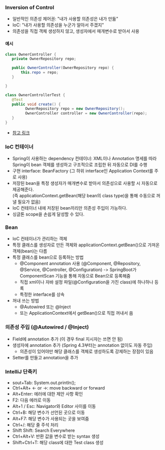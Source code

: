 ### Inversion of Control
- 일반적인 의존성 제어권: "내가 사용할 의존성은 내가 만듦"
- IoC: "내가 사용할 의존성을 누군가 알아서 주겠지"
- 의존성을 직접 객체 생성하지 않고, 생성자에서 매개변수로 받아서 사용

#### 예시
```java
class OwnerController {
   private OwnerRepository repo;

   public OwnerController(OwnerRepository repo) {
       this.repo = repo;
   } 

}

class OwnerControllerTest {
   @Test
   public void create() {
         OwnerRepository repo = new OwnerRepository();
         OwnerController controller = new OwnerController(repo);
   }
}
```
- [참고 링크](https://martinfowler.com/articles/injection.html)

### IoC 컨테이너
- Spring이 사용하는 dependency 컨테이너: XML이나 Annotation 명세를 따라 Spring이 bean 객체를 생성하고 구조적으로 조립한 뒤 자동으로 DI를 수행
- 구현 interface: BeanFactory (그 하위 interface인 Application Context를 주로 사용)
- 저장된 bean을 특정 생성자가 매개변수로 받아서 의존성으로 사용할 시 자동으로 제공해준다.  
  (즉 applicationContext.getBean(해당 bean의 class type)을 통해 수동으로 꺼낼 필요가 없음)
- IoC 컨테이너 내에 저장된 bean끼리만 의존성 주입이 가능하다.
- 싱글톤 scope을 손쉽게 달성할 수 있다.

### Bean
- IoC 컨테이너가 관리하는 객체
- 특정 클래스를 생성자로 만든 객체와 applicationContext.getBean()으로 가져온 객체(bean)는 다름
- 특정 클래스를 bean으로 등록하는 방법
  - @Component annotation 사용 (@Component, @Repository, @Service, @Controller, @Configuration) -> SpringBoot가 ComponentScan 기능을 통해 자동으로 Bean으로 등록해줌
  - 직접 xml이나 자바 설정 파일(@Configuration을 가진 class)에 하나하나 등록
  - 특정한 interface를 상속
- 꺼내 쓰는 방법
  - @Autowired 또는 @Inject
  - 또는 ApplicationContext에서 getBean()으로 직접 꺼내서 씀

### 의존성 주입 (@Autowired / @Inject)
- Field에 annotation 추가 (이 경우 final 지시자는 쓰면 안 됨)
- 생성자에 annotation 추가 (Spring 4.3부터는 annotation 없이도 자동 주입)
  - 의존성이 있어야만 해당 클래스를 객체로 생성하도록 강제하는 장점이 있음
- Setter를 만들고 annotation을 추가

### IntelliJ 단축키
- sout+Tab: System.out.println();
- Ctrl+Alt+ <- or ->: move backward or forward
- Alt+Enter: 에러에 대한 제안 사항 확인
- F2: 다음 에러로 이동
- Alt+1 / Esc: Navigator와 Editor 사이를 이동
- Ctrl+B: 해당 변수가 선언된 곳으로 이동
- Alt+F7: 해당 변수가 사용되는 곳을 보여줌
- Ctrl+/: 해당 줄 주석 처리
- Shift Shift: Search Everywhere
- Ctrl+Alt+V: 반환 값을 변수로 받는 syntax 생성
- Shift+Ctrl+T: 해당 class에 대한 Test class 생성

